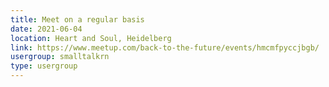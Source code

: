 ```yaml
---
title: Meet on a regular basis
date: 2021-06-04
location: Heart and Soul, Heidelberg
link: https://www.meetup.com/back-to-the-future/events/hmcmfpyccjbgb/
usergroup: smalltalkrn
type: usergroup
---
```

